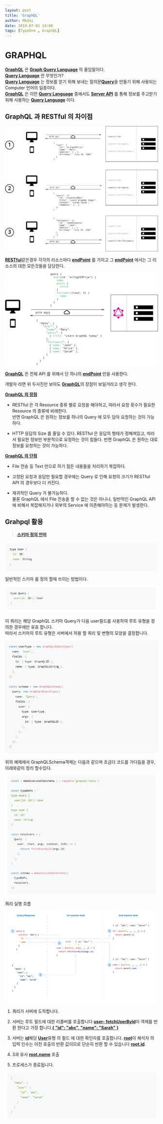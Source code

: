 ```yaml
---
layout: post
title: 'GraphQL'
author: Mkdoi
date: 2019-07-01 14:00
tags: [TypeOrm , GraphQL]
---
```


# GRAPHQL
[**GraphQL**]() 은 [**Graph Query Language**]() 의 줄임말이다.<br>
[**Query Language**]() 란 무엇인가?<br>
[**Query Language**]() 는 정보를 얻기 위해 보내는 질의문[**Query**]()을 만들기 위해 사용되는 Computer 언어의 일종이다.<br>
[**GraphQL**]() 은 이런 [**Query Language**]() 중에서도 [**Server API**]() 를 통해 정보를 주고받기 위해 사용하는 [**Query Language**]() 이다.

## GraphQL 과 RESTful 의 차이점

![restful](/files/posts/Mkdoi/2019-07-01-restful.png)

[**RESTful**]()같은경우 각각의 리소스마다 [**endPoint**]() 를 가지고 그 [**endPoint**]() 에서는 그 리소스의 대한 모든것들을 담당한다.


![restful](/files/posts/Mkdoi/2019-07-01-graphql.png)

[**GraphQL**]() 은 전체 API 를 위해서 단 하나의 [**endPoint**]() 만을 사용한다.

개발자 라면 위 두사진만 보아도 [**GraphQL**]()의 장점이 보일거라고 생각 한다.

 
[**GraphQL 의 장점**]()
* RESTful 은 각 Resource 종류 별로 요청을 해야하고, 따라서 요청 횟수가 필요한 Resource 의 종류에 비례한다.<br>
반면 GraphQL 은 원하는 정보를 하나의 Query 에 모두 담아 요청하는 것이 가능하다.

* HTTP 응답의 Size 를 줄일 수 있다.
RESTful 은 응답의 형태가 정해져있고, 따라서 필요한 정보만 부분적으로 요청하는 것이 힘들다. 
반면 GraphQL 은 원하는 대로 정보를 요청하는 것이 가능하다.

[**GraphQL 의 단점**]()
*  File 전송 등 Text 만으로 하기 힘든 내용들을 처리하기 복잡하다.

* 고정된 요청과 응답만 필요할 경우에는 Query 로 인해 요청의 크기가 RESTful API 의 경우보다 더 커진다.

* 재귀적인 Query 가 불가능하다.<br>
물론 GraphQL 에서 File 전송을 할 수 없는 것은 아니나,
일반적인 GraphQL API 에 비해서 복잡해지거나 외부의 Service 에 의존해야하는 등 문제가 발생한다.

## Grahpql 활용
> [**스키마 정의 언어**]()


![schema](/files/posts/Mkdoi/2019-07-01-example(2).png)

일반적인 스키마 를 정의 할때 쓰이는 방법이다.

![schema](/files/posts/Mkdoi/2019-07-01-example(6).png)

이 쿼리는 해당 GraphQL 스키마 Query가 다음 user필드를 사용하여 루트 유형을 정의한 경우에만 유효 합니다.<br>
따라서 스키마의 루트 유형은 서버에서 허용 할 쿼리 및 변형의 모양을 결정합니다.

![schema](/files/posts/Mkdoi/2019-07-01-example(1).png)

위의 예제에서 GraphQLSchema객체는 다음과 같으며 조금더 코드를 가다듬을 경우, 아래와같이 정리 할수있다.

![schema](/files/posts/Mkdoi/2019-07-01-example(7).png)

쿼리 실행 흐름

![query](/files/posts/Mkdoi/2019-07-01-example(5).png)

1. 쿼리가 서버에 도착합니다. <br>

2. 서버는 루트 필드에 대한 리졸버를 호출합니다 [**user- fetchUserById**]()이 객체를 반환 한다고 가정 합니다.[**{ "id": "abc", "name": "Sarah" }**]()<br>

3. 서버는 [**id**]()해당 [**User**]()유형 의 필드 에 대한 확인자를 호출합니다. [**root**]()이 해석자 의 입력 인수는 이전 호출의 반환 값이므로 단순히 반환 할 수 있습니다 [**root.id**]().<br>

4. 3과 유사 [**root.name**]() 호출 <br>

5. 프로세스가 종료됩니다. 

![query-result](/files/posts/Mkdoi/2019-07-01-example(8).png)